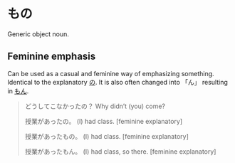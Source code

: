 # もの

Generic object noun.

## Feminine emphasis

Can be used as a casual and feminine way of emphasizing something. Identical to the explanatory [の](の). It is also often changed into 「ん」 resulting in [もん](・もん). 

> どうしてこなかったの？
> Why didn’t (you) come?
> 
> 授業があったの。
> (I) had class. [feminine explanatory]
> 
> 授業があったもの。
> (I) had class. [feminine explanatory]
> 
> 授業があったもん。
> (I) had class, so there. [feminine explanatory]